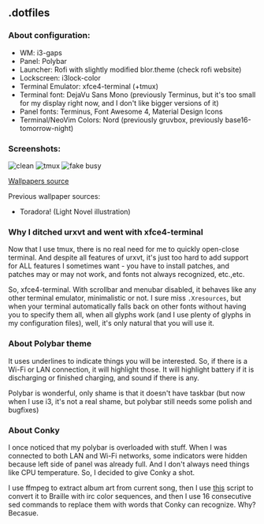## .dotfiles

### About configuration:

* WM: i3-gaps
* Panel: Polybar
* Launcher: Rofi with slightly modified blor.theme (check rofi website)
* Lockscreen: i3lock-color
* Terminal Emulator: xfce4-terminal (+tmux)
* Terminal font: DejaVu Sans Mono (previously Terminus, but it's too small for my display right now, and I don't like bigger versions of it)
* Panel fonts: Terminus, Font Awesome 4, Material Design Icons
* Terminal/NeoVim Colors: Nord (previously gruvbox, previously base16-tomorrow-night)

### Screenshots:

![clean](https://raw.githubusercontent.com/SuperPrower/dotfiles/master/screenshots/clean.png)
![tmux](https://raw.githubusercontent.com/SuperPrower/dotfiles/master/screenshots/tmux.png)
![fake busy](https://raw.githubusercontent.com/SuperPrower/dotfiles/master/screenshots/busy.png)

[Wallpapers source](https://imgur.com/gallery/hS40T)

Previous wallpaper sources:
 - Toradora! (Light Novel illustration)


### Why I ditched urxvt and went with xfce4-terminal
Now that I use tmux, there is no real need for me to quickly open-close terminal. And despite all features of urxvt, it's just too hard to add support for ALL features I sometimes want - you have to install patches, and patches may or may not work, and fonts not always recognized, etc.,etc.

So, xfce4-terminal. With scrollbar and menubar disabled, it behaves like any other terminal emulator, minimalistic or not. I sure miss `.Xresources`, but when your terminal automatically falls back on other fonts without having you to specify them all, when all glyphs work (and I use plenty of glyphs in my configuration files), well, it's only natural that you will use it.

### About Polybar theme
It uses underlines to indicate things you will be interested. So, if there is a Wi-Fi or LAN connection, it will highlight those. It will highlight battery if it is discharging or finished charging, and sound if there is any.

Polybar is wonderful, only shame is that it doesn't have taskbar (but now when I use i3, it's not a real shame, but polybar still needs some polish and bugfixes)

### About Conky
I once noticed that my polybar is overloaded with stuff. When I was connected to both LAN and Wi-Fi networks, some indicators were hidden because left side of panel was already full. And I don't always need things like CPU temperature. So, I decided to give Conky a shot.

I use ffmpeg to extract album art from current song, then I use [this](https://github.com/itszn/Image-To-Braille) script to convert it to Braille with irc color sequences, and then I use 16 consecutive sed commands to replace them with words that Conky can recognize. Why? Becasue.
